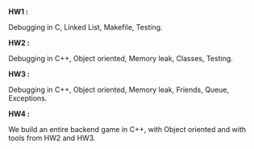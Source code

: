 **HW1 :**

Debugging in C, Linked List, Makefile, Testing.

**HW2 :**

Debugging in C++, Object oriented, Memory leak, Classes, Testing.

**HW3 :**

Debugging in C++, Object oriented, Memory leak, Friends, Queue, Exceptions.


**HW4 :**

We build an entire backend game in C++, with Object oriented and with tools from HW2 and HW3.